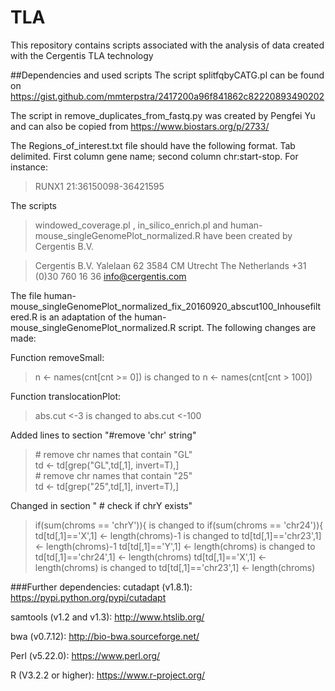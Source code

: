 # TLA
This repository contains scripts associated with the analysis of data created with the Cergentis TLA technology

##Dependencies and used scripts
The script splitfqbyCATG.pl can be found on https://gist.github.com/mmterpstra/2417200a96f841862c82220893490202

The script in remove_duplicates_from_fastq.py was created by Pengfei Yu and can also be copied from https://www.biostars.org/p/2733/

The Regions_of_interest.txt file should have the following format. Tab delimited. First column gene name; second column chr:start-stop. For instance: 

> RUNX1   21:36150098-36421595

The scripts 
> windowed_coverage.pl
,
> in_silico_enrich.pl
and
> human-mouse_singleGenomePlot_normalized.R
have been created by Cergentis B.V.

> Cergentis B.V.
> Yalelaan 62
> 3584 CM Utrecht
> The Netherlands
> +31 (0)30 760 16 36
> info@cergentis.com

The file human-mouse_singleGenomePlot_normalized_fix_20160920_abscut100_Inhousefiltered.R is an adaptation of the human-mouse_singleGenomePlot_normalized.R script. The following changes are made:

Function removeSmall: 
> n <- names(cnt[cnt >= 0])        		is changed to          	n <- names(cnt[cnt > 100])

Function translocationPlot: 
> abs.cut <-3       						is changed to  		   	abs.cut <-100        

Added lines to section "#remove 'chr' string"
> \# remove chr names that contain "GL"                                                            
> td <- td[grep("GL",td[,1], invert=T),]                                                         
> \# remove chr names that contain "25"                                                         
> td <- td[grep("25",td[,1], invert=T),]                                                       

Changed in section "	# check if chrY exists"
> if(sum(chroms == 'chrY')){          	is changed to     		if(sum(chroms == 'chr24')){     
> td[td[,1]=='X',1] <- length(chroms)-1	is changed to			td[td[,1]=='chr23',1] <- length(chroms)-1
> td[td[,1]=='Y',1] <- length(chroms)		is changed to			td[td[,1]=='chr24',1] <- length(chroms)
> td[td[,1]=='X',1] <- length(chroms)		is changed to			td[td[,1]=='chr23',1] <- length(chroms)


###Further dependencies: 
cutadapt (v1.8.1): https://pypi.python.org/pypi/cutadapt

samtools (v1.2 and v1.3): http://www.htslib.org/

bwa (v0.7.12): http://bio-bwa.sourceforge.net/

Perl (v5.22.0): https://www.perl.org/

R (V3.2.2 or higher): https://www.r-project.org/
